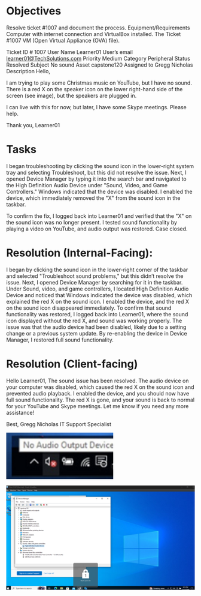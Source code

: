 # Objectives
Resolve ticket #1007 and document the process.
Equipment/Requirements
Computer with internet connection and VirtualBox installed.
The Ticket #1007 VM (Open Virtual Appliance (OVA) file).


Ticket ID #
1007
User Name
Learner01
User’s email
learner01@TechSolutions.com
Priority
Medium
Category
Peripheral
Status
Resolved
Subject
No sound
Asset
capstone120
Assigned to
Gregg Nicholas
Description
Hello,

I am trying to play some Christmas music on YouTube, but I have no sound. There is a red X on the speaker icon on the lower right-hand side of the screen (see image), but the speakers are plugged in.

I can live with this for now, but later, I have some Skype meetings.
Please help.

Thank you,
Learner01


# Tasks
I began troubleshooting by clicking the sound icon in the lower-right system tray and selecting Troubleshoot, but this did not resolve the issue. Next, I opened Device Manager by typing it into the search bar and navigated to the High Definition Audio Device under "Sound, Video, and Game Controllers." Windows indicated that the device was disabled. I enabled the device, which immediately removed the "X" from the sound icon in the taskbar.

To confirm the fix, I logged back into Learner01 and verified that the "X" on the sound icon was no longer present. I tested sound functionality by playing a video on YouTube, and audio output was restored. Case closed.

# Resolution (Internal-Facing):
I began by clicking the sound icon in the lower-right corner of the taskbar and selected "Troubleshoot sound problems," but this didn’t resolve the issue. Next, I opened Device Manager by searching for it in the taskbar. Under Sound, video, and game controllers, I located High Definition Audio Device and noticed that Windows indicated the device was disabled, which explained the red X on the sound icon. I enabled the device, and the red X on the sound icon disappeared immediately.
To confirm that sound functionality was restored, I logged back into Learner01, where the sound icon displayed without the red X, and sound was working properly.
The issue was that the audio device had been disabled, likely due to a setting change or a previous system update. By re-enabling the device in Device Manager, I restored full sound functionality.


# Resolution (Client-facing)
Hello Learner01,
The sound issue has been resolved. The audio device on your computer was disabled, which caused the red X on the sound icon and prevented audio playback. I enabled the device, and you should now have full sound functionality. The red X is gone, and your sound is back to normal for your YouTube and Skype meetings.
Let me know if you need any more assistance!

Best,
Gregg Nicholas
IT Support Specialist

![Identify no sound issue](https://github.com/GreggNicholas/Ticket-1007-No-sound/blob/main/Screen%20Shot%202024-12-01%20at%2023.15.41%20PM.png?raw=true)

![enable audio device](https://github.com/GreggNicholas/Ticket-1007-No-sound/blob/main/Screen%20Shot%202024-12-01%20at%2023.14.40%20PM.png?raw=true)




